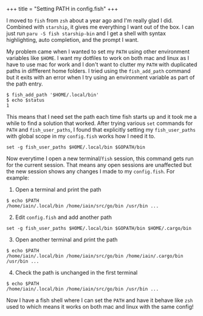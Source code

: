 +++
title = "Setting PATH in config.fish"
+++

I moved to `fish` from `zsh` about a year ago and I'm really glad I did. Combined with `starship`, it gives me everything I want out of the box. I can just run `paru -S fish starship-bin` and I get a shell with syntax highlighting, auto completion, and the prompt I want.

My problem came when I wanted to set my `PATH` using other environment variables like `$HOME`. I want my dotfiles to work on both mac and linux as I have to use mac for work and I don't want to clutter my `PATH` with duplicated paths in diffferent home folders. I tried using the `fish_add_path` command but it exits with an error when I try using an environment variable as part of the path entry.

```
$ fish_add_path '$HOME/.local/bin'
$ echo $status
1
```

This means that I need set the path each time fish starts up and it took me a while to find a solution that worked. After trying various `set` commands for `PATH` and `fish_user_paths`, I found that explicitly setting my `fish_user_paths` with global scope in my `config.fish` works how I need it to.

```
set -g fish_user_paths $HOME/.local/bin $GOPATH/bin
```

Now everytime I open a new terminal/`fish` session, this command gets run for the current session. That means any open sessions are unaffected but the new session shows any changes I made to my `config.fish`. For example:

1. Open a terminal and print the path
```
$ echo $PATH
/home/iain/.local/bin /home/iain/src/go/bin /usr/bin ...
```

2. Edit `config.fish` and add another path
```
set -g fish_user_paths $HOME/.local/bin $GOPATH/bin $HOME/.cargo/bin
```

3. Open another terminal and print the path
```
$ echo $PATH
/home/iain/.local/bin /home/iain/src/go/bin /home/iain/.cargo/bin /usr/bin ...
```

4. Check the path is unchanged in the first terminal
```
$ echo $PATH
/home/iain/.local/bin /home/iain/src/go/bin /usr/bin ...
```

Now I have a fish shell where I can set the `PATH` and have it behave like `zsh` used to which means it works on both mac and linux with the same config!

